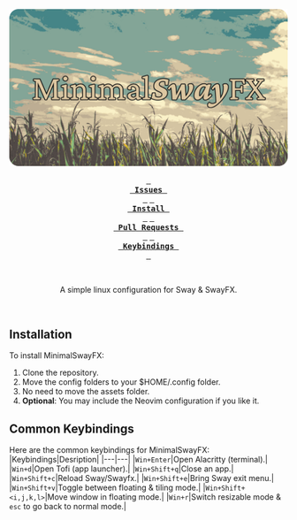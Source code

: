 <div align="center">
<img src="https://raw.githubusercontent.com/MubinMuhammad/MinimalSwayFX/main/assets/thumbnail.png">

**[<kbd> <br> Issues <br> </kbd>][Issues]**
**[<kbd> <br> Install <br> </kbd>][Installation]**
**[<kbd> <br> Pull Requests <br> </kbd>][Pull Requests]**
**[<kbd> <br> Keybindings <br> </kbd>][Keybindings]**

<br>

A simple linux configuration for Sway & SwayFX.

<br>

[Keybindings]: https://github.com/MubinMuhammad/MinimalSwayFX/?tab=readme-ov-file#CommonKeybindings
[Installation]: https://github.com/MubinMuhammad/MinimalSwayFX/?tab=readme-ov-file#Installation
[Issues]: https://github.com/MubinMuhammad/MinimalSwayFX/issues
[Pull Requests]: https://github.com/MubinMuhammad/MinimalSwayFX/pulls
</div>

## Installation
To install MinimalSwayFX:
1. Clone the repository.
2. Move the config folders to your $HOME/.config folder.
3. No need to move the assets folder.
4. **Optional**: You may include the Neovim configuration if you like it.

## Common Keybindings
Here are the common keybindings for MinimalSwayFX:
|Keybindings|Desription|
|---|---|
|`Win+Enter`|Open Alacritty (terminal).|
|`Win+d`|Open Tofi (app launcher).|
|`Win+Shift+q`|Close an app.|
|`Win+Shift+c`|Reload Sway/Swayfx.|
|`Win+Shift+e`|Bring Sway exit menu.|
|`Win+Shift+v`|Toggle between floating & tiling mode.|
|`Win+Shift+<i,j,k,l>`|Move window in floating mode.|
|`Win+r`|Switch resizable mode & `esc` to go back to normal mode.|
